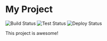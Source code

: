 # My Project

   ![Build Status](https://img.shields.io/github/actions/workflow/status/mysakcollege/diploma/build.yml?label=build)
   ![Test Status](https://img.shields.io/github/actions/workflow/status/mysakcollege/diploma/test.yml?label=test)
   ![Deploy Status](https://img.shields.io/github/actions/workflow/status/mysakcollege/diploma/deploy.yml?label=deploy)

   This project is awesome!
